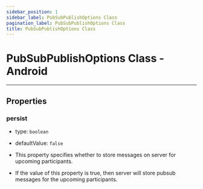 ```yaml
---
sidebar_position: 1
sidebar_label: PubSubPublishOptions Class
pagination_label: PubSubPublishOptions Class
title: PubSubPublishOptions Class
---
```


# PubSubPublishOptions Class - Android

<div class="sdk-api-ref-only-h4">

---

## Properties

### persist

- type: `boolean`

- defaultValue: `false`

- This property specifies whether to store messages on server for upcoming participants.

- If the value of this property is true, then server will store pubsub messages for the upcoming participants.

</div>

